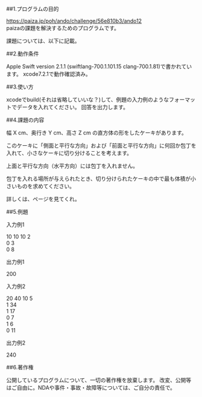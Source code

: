 ##1.プログラムの目的

https://paiza.jp/poh/ando/challenge/56e810b3/ando12  
paizaの課題を解決するためのプログラムです。

課題については、以下に記載。

##2.動作条件

Apple Swift version 2.1.1 (swiftlang-700.1.101.15 clang-700.1.81)で書かれています。 xcode7.2.1で動作確認済み。

##3.使い方

xcodeでbuild(それは省略していいな？)して、例題の入力例のようなフォーマットでデータを入れてください。 回答を出力します。

##4.課題の内容

幅 X cm、奥行き Y cm、高さ Z cm の直方体の形をしたケーキがあります。

このケーキに「側面と平行な方向」および「前面と平行な方向」に何回か包丁を入れて、小さなケーキに切り分けることを考えます。

上面と平行な方向（水平方向）には包丁を入れません。

包丁を入れる場所が与えられたとき、切り分けられたケーキの中で最も体積が小さいものを求めてください。

詳しくは、ページを見てくれ。

##5.例題

入力例1

10 10 10 2  
0 3  
0 8  

出力例1

200

入力例2

20 40 10 5  
1 34  
1 17  
0 7  
1 6  
0 11  

出力例2

240

##6.著作権

公開しているプログラムについて、一切の著作権を放棄します。   改変、公開等はご自由に。NDAや事件・事故・故障等については、ご自分の責任で。
